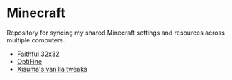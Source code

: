 # Minecraft

Repository for syncing my shared Minecraft settings and resources across multiple computers.

- [Faithful 32x32](https://minecraft24.com/faithful-32x32-resource-pack/)
- [OptiFine](http://optifine.net/downloads)
- [Xisuma's vanilla tweaks](https://xisumavoid.com/downloads/)
